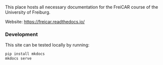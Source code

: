 This place hosts all necessary documentation for the FreiCAR course of the University of Freiburg.

Website: https://freicar.readthedocs.io/

### Development

This site can be tested locally by running:
```bash
pip install mkdocs
mkdocs serve
```
